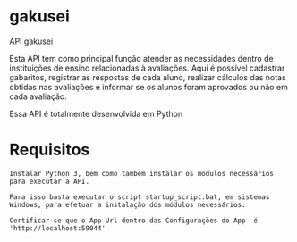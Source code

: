 # gakusei
API gakusei


Esta API tem como principal função atender as necessidades dentro de instituições de ensino relacionadas à avaliações.
Aqui é possível cadastrar gabaritos, registrar as respostas de cada aluno, realizar cálculos das notas obtidas nas avaliações e informar se os alunos foram aprovados ou não em cada avaliação.

Essa API é totalmente desenvolvida em Python

# Requisitos
	Instalar Python 3, bem como também instalar os módulos necessários para executar a API.
	
	Para isso basta executar o script startup_script.bat, em sistemas Windows, para efetuar a instalação dos módulos necessários.

	Certificar-se que o App Url dentro das Configurações do App  é 'http://localhost:59044'
	